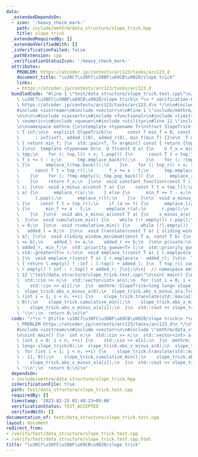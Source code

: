 ```yaml
---
data:
  _extendedDependsOn:
  - icon: ':heavy_check_mark:'
    path: include/emthrm/data_structure/slope_trick.hpp
    title: slope trick
  _extendedRequiredBy: []
  _extendedVerifiedWith: []
  _isVerificationFailed: false
  _pathExtension: cpp
  _verificationStatusIcon: ':heavy_check_mark:'
  attributes:
    PROBLEM: https://atcoder.jp/contests/arc123/tasks/arc123_d
    document_title: "\u30C7\u30FC\u30BF\u69CB\u9020/slope trick"
    links:
    - https://atcoder.jp/contests/arc123/tasks/arc123_d
  bundledCode: "#line 1 \"test/data_structure/slope_trick.test.cpp\"\n/*\n * @title\
    \ \u30C7\u30FC\u30BF\u69CB\u9020/slope trick\n *\n * verification-helper: PROBLEM\
    \ https://atcoder.jp/contests/arc123/tasks/arc123_d\n */\n\n#include <algorithm>\n\
    #include <iostream>\n#include <vector>\n\n#line 1 \"include/emthrm/data_structure/slope_trick.hpp\"\
    \n\n\n\n#include <cassert>\n#include <functional>\n#include <limits>\n#include\
    \ <numeric>\n#include <queue>\n#include <utility>\n#line 11 \"include/emthrm/data_structure/slope_trick.hpp\"\
    \n\nnamespace emthrm {\n\ntemplate <typename T>\nstruct SlopeTrick {\n  const\
    \ T inf;\n\n  explicit SlopeTrick(\n      const T min_f = 0, const T inf = std::numeric_limits<T>::max())\n\
    \      : inf(inf), added_l(0), added_r(0), min_f(min_f) {}\n\n  T min() const\
    \ { return min_f; }\n  std::pair<T, T> argmin() const { return {top_l(), top_r()};\
    \ }\n\n  template <typename U>\n  U f(const U x) {\n    U f_x = min_f;\n    std::vector<T>\
    \ tmp;\n    for (; top_l() > x; l.pop()) {\n      const T t = top_l();\n     \
    \ f_x += t - x;\n      tmp.emplace_back(t);\n    }\n    for (; !tmp.empty(); tmp.pop_back())\
    \ {\n      emplace_l(tmp.back());\n    }\n    for (; top_r() < x; r.pop()) {\n\
    \      const T t = top_r();\n      f_x += x - t;\n      tmp.emplace_back(t);\n\
    \    }\n    for (; !tmp.empty(); tmp.pop_back()) {\n      emplace_r(tmp.back());\n\
    \    }\n    return f_x;\n  }\n\n  void constant_function(const T c) { min_f +=\
    \ c; }\n\n  void x_minus_a(const T a) {\n    const T t = top_l();\n    if (t <=\
    \ a) {\n      emplace_r(a);\n    } else {\n      min_f += t - a;\n      emplace_l(a);\n\
    \      l.pop();\n      emplace_r(t);\n    }\n  }\n\n  void a_minus_x(const T a)\
    \ {\n    const T t = top_r();\n    if (a <= t) {\n      emplace_l(a);\n    } else\
    \ {\n      min_f += a - t;\n      emplace_r(a);\n      r.pop();\n      emplace_l(t);\n\
    \    }\n  }\n\n  void abs_x_minus_a(const T a) {\n    x_minus_a(a);\n    a_minus_x(a);\n\
    \  }\n\n  void cumulative_min() {\n    while (!r.empty()) r.pop();\n    added_r\
    \ = 0;\n  }\n\n  void rcumulative_min() {\n    while (!l.empty()) l.pop();\n \
    \   added_l = 0;\n  }\n\n  void translate(const T a) { sliding_window_minimum(a,\
    \ a); }\n\n  void sliding_window_minimum(const T a, const T b) {\n    assert(a\
    \ <= b);\n    added_l += a;\n    added_r += b;\n  }\n\n private:\n  T added_l,\
    \ added_r, min_f;\n  std::priority_queue<T> l;\n  std::priority_queue<T, std::vector<T>,\
    \ std::greater<T>> r;\n\n  void emplace_l(const T a) { l.emplace(a - added_l);\
    \ }\n  void emplace_r(const T a) { r.emplace(a - added_r); }\n\n  T top_l() const\
    \ { return l.empty() ? -inf : l.top() + added_l; }\n  T top_r() const { return\
    \ r.empty() ? inf : r.top() + added_r; }\n};\n\n}  // namespace emthrm\n\n\n#line\
    \ 12 \"test/data_structure/slope_trick.test.cpp\"\n\nint main() {\n  int n;\n\
    \  std::cin >> n;\n  std::vector<int> a(n);\n  for (int i = 0; i < n; ++i) {\n\
    \    std::cin >> a[i];\n  }\n  emthrm::SlopeTrick<long long> slope_trick(0);\n\
    \  slope_trick.abs_x_minus_a(0);\n  slope_trick.abs_x_minus_a(a.front());\n  for\
    \ (int i = 1; i < n; ++i) {\n    slope_trick.translate(std::max(a[i] - a[i - 1],\
    \ 0));\n    slope_trick.cumulative_min();\n    slope_trick.abs_x_minus_a(0);\n\
    \    slope_trick.abs_x_minus_a(a[i]);\n  }\n  std::cout << slope_trick.min() <<\
    \ '\\n';\n  return 0;\n}\n"
  code: "/*\n * @title \u30C7\u30FC\u30BF\u69CB\u9020/slope trick\n *\n * verification-helper:\
    \ PROBLEM https://atcoder.jp/contests/arc123/tasks/arc123_d\n */\n\n#include <algorithm>\n\
    #include <iostream>\n#include <vector>\n\n#include \"emthrm/data_structure/slope_trick.hpp\"\
    \n\nint main() {\n  int n;\n  std::cin >> n;\n  std::vector<int> a(n);\n  for\
    \ (int i = 0; i < n; ++i) {\n    std::cin >> a[i];\n  }\n  emthrm::SlopeTrick<long\
    \ long> slope_trick(0);\n  slope_trick.abs_x_minus_a(0);\n  slope_trick.abs_x_minus_a(a.front());\n\
    \  for (int i = 1; i < n; ++i) {\n    slope_trick.translate(std::max(a[i] - a[i\
    \ - 1], 0));\n    slope_trick.cumulative_min();\n    slope_trick.abs_x_minus_a(0);\n\
    \    slope_trick.abs_x_minus_a(a[i]);\n  }\n  std::cout << slope_trick.min() <<\
    \ '\\n';\n  return 0;\n}\n"
  dependsOn:
  - include/emthrm/data_structure/slope_trick.hpp
  isVerificationFile: true
  path: test/data_structure/slope_trick.test.cpp
  requiredBy: []
  timestamp: '2023-02-25 01:48:23+09:00'
  verificationStatus: TEST_ACCEPTED
  verifiedWith: []
documentation_of: test/data_structure/slope_trick.test.cpp
layout: document
redirect_from:
- /verify/test/data_structure/slope_trick.test.cpp
- /verify/test/data_structure/slope_trick.test.cpp.html
title: "\u30C7\u30FC\u30BF\u69CB\u9020/slope trick"
---
```

